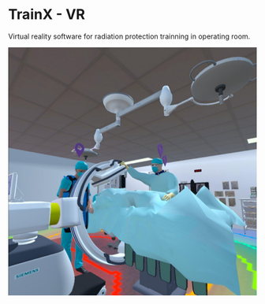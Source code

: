 # TrainX - VR

Virtual reality software for radiation protection trainning in operating room.

![Image_text](screen.jpg)
